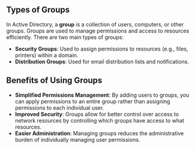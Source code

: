 


## Types of Groups
In Active Directory, a **group** is a collection of users, computers, or other groups. Groups are used to manage permissions and access to resources efficiently. There are two main types of groups:
- **Security Groups**: Used to assign permissions to resources (e.g., files, printers) within a domain.
- **Distribution Groups**: Used for email distribution lists and notifications.

## Benefits of Using Groups
- **Simplified Permissions Management**: By adding users to groups, you can apply permissions to an entire group rather than assigning permissions to each individual user.
- **Improved Security**: Groups allow for better control over access to network resources by controlling which groups have access to what resources.
- **Easier Administration**: Managing groups reduces the administrative burden of individually managing user permissions.
